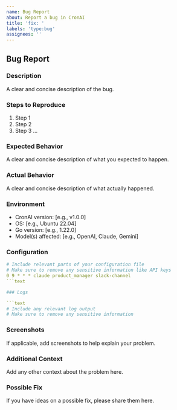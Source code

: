 ```yaml
---
name: Bug Report
about: Report a bug in CronAI
title: 'fix: '
labels: 'type:bug'
assignees: ''
---
```


## Bug Report

### Description

A clear and concise description of the bug.

### Steps to Reproduce

1. Step 1
2. Step 2
3. Step 3
...

### Expected Behavior

A clear and concise description of what you expected to happen.

### Actual Behavior

A clear and concise description of what actually happened.

### Environment

- CronAI version: [e.g., v1.0.0]
- OS: [e.g., Ubuntu 22.04]
- Go version: [e.g., 1.22.0]
- Model(s) affected: [e.g., OpenAI, Claude, Gemini]

### Configuration

```yaml
# Include relevant parts of your configuration file
# Make sure to remove any sensitive information like API keys
0 9 * * * claude product_manager slack-channel
```text

### Logs

```text
# Include any relevant log output
# Make sure to remove any sensitive information
```

### Screenshots

If applicable, add screenshots to help explain your problem.

### Additional Context

Add any other context about the problem here.

### Possible Fix

If you have ideas on a possible fix, please share them here.
